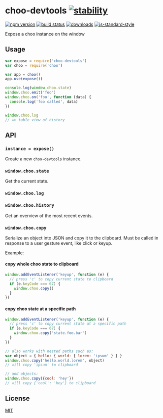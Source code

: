 # choo-devtools [![stability][0]][1]
[![npm version][2]][3] [![build status][4]][5]
[![downloads][8]][9] [![js-standard-style][10]][11]

Expose a choo instance on the window

## Usage
```js
var expose = require('choo-devtools')
var choo = require('choo')

var app = choo()
app.use(expose())

console.log(window.choo.state)
window.choo.emit('foo')
window.choo.on('foo', function (data) {
  console.log('foo called', data)
})

window.choo.log
// => table view of history
```

## API
### `instance = expose()`
Create a new `choo-devtools` instance.

### `window.choo.state`
Get the current state.

### `window.choo.log`
### `window.choo.history`
Get an overview of the most recent events.

### `window.choo.copy`
Serialize an object into JSON and copy it to the clipboard.
Must be called in response to a user gesture event, like click or keyup.

Example:

#### copy whole choo state to clipboard

```js
window.addEventListener('keyup', function (e) {
  // press 'c' to copy current state to clipboard
  if (e.keyCode === 67) {
    window.choo.copy()
  }
})
```

#### copy choo state at a specific path

```js
window.addEventListener('keyup', function (e) {
  // press 'c' to copy current state at a specific path
  if (e.keyCode === 67) {
    window.choo.copy('state.foo.bar')
  }
})
```

```js
// also works with nested paths such as:
var object = { hello: { world: { lorem: 'ipsum' } } }
window.choo.copy('hello.world.lorem', object)
// will copy 'ipsum' to clipboard

// and objects:
window.choo.copy({cool: 'hey'})
// will copy {'cool': 'hey'} to clipboard
```

## License
[MIT](https://tldrlegal.com/license/mit-license)

[0]: https://img.shields.io/badge/stability-experimental-orange.svg?style=flat-square
[1]: https://nodejs.org/api/documentation.html#documentation_stability_index
[2]: https://img.shields.io/npm/v/choo-devtools.svg?style=flat-square
[3]: https://npmjs.org/package/choo-devtools
[4]: https://img.shields.io/travis/choojs/choo-devtools/master.svg?style=flat-square
[5]: https://travis-ci.org/choojs/choo-devtools
[6]: https://img.shields.io/codecov/c/github/choojs/choo-devtools/master.svg?style=flat-square
[7]: https://codecov.io/github/choojs/choo-devtools
[8]: http://img.shields.io/npm/dm/choo-devtools.svg?style=flat-square
[9]: https://npmjs.org/package/choo-devtools
[10]: https://img.shields.io/badge/code%20style-standard-brightgreen.svg?style=flat-square
[11]: https://github.com/feross/standard
